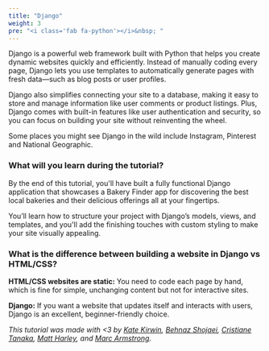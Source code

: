 ```yaml
---
title: "Django"
weight: 3
pre: "<i class='fab fa-python'></i>&nbsp; "
---
```


Django is a powerful web framework built with Python that helps you create dynamic websites quickly and efficiently. Instead of manually coding every page, Django lets you use templates to automatically generate pages with fresh data—such as blog posts or user profiles.

Django also simplifies connecting your site to a database, making it easy to store and manage information like user comments or product listings. Plus, Django comes with built-in features like user authentication and security, so you can focus on building your site without reinventing the wheel.

Some places you might see Django in the wild include Instagram, Pinterest and National Geographic.

### What will you learn during the tutorial?

By the end of this tutorial, you'll have built a fully functional Django application that showcases a Bakery Finder app for discovering the best local bakeries and their delicious offerings all at your fingertips.

You’ll learn how to structure your project with Django’s models, views, and templates, and you'll add the finishing touches with custom styling to make your site visually appealing. 

### What is the difference between building a website in Django vs HTML/CSS?

**HTML/CSS websites are static:** You need to code each page by hand, which is fine for simple, unchanging content but not for interactive sites.

**Django:** If you want a website that updates itself and interacts with users, Django is an excellent, beginner-friendly choice.


_This tutorial was made with <3 by [Kate Kirwin](https://github.com/katekirwin), [Behnaz Shojaei](https://github.com/BehnazShojaei), [Cristiane Tanaka](https://github.com/cristianetanaka), [Matt Harley](https://github.com/mattharley), and [Marc Armstrong](https://github.com/neronymous)._
